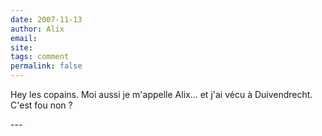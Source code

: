 ```yaml
---
date: 2007-11-13
author: Alix
email: 
site: 
tags: comment
permalink: false
---
```


<p>Hey les copains. Moi aussi je m'appelle Alix... et j'ai vécu à Duivendrecht. C'est fou non ?</p>
---